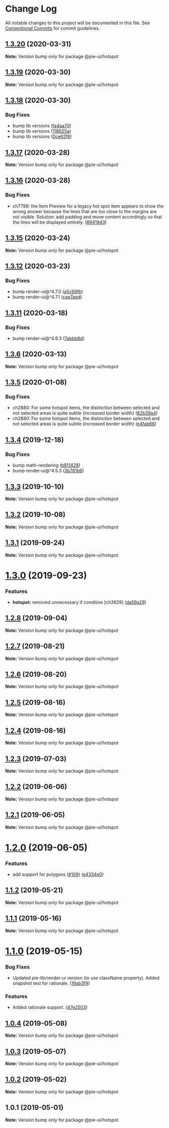 # Change Log

All notable changes to this project will be documented in this file.
See [Conventional Commits](https://conventionalcommits.org) for commit guidelines.

## [1.3.20](https://github.com/pie-framework/pie-elements/compare/@pie-ui/hotspot@1.3.19...@pie-ui/hotspot@1.3.20) (2020-03-31)

**Note:** Version bump only for package @pie-ui/hotspot





## [1.3.19](https://github.com/pie-framework/pie-elements/compare/@pie-ui/hotspot@1.3.18...@pie-ui/hotspot@1.3.19) (2020-03-30)

**Note:** Version bump only for package @pie-ui/hotspot





## [1.3.18](https://github.com/pie-framework/pie-elements/compare/@pie-ui/hotspot@1.3.17...@pie-ui/hotspot@1.3.18) (2020-03-30)


### Bug Fixes

* bump lib versions ([fa4aa70](https://github.com/pie-framework/pie-elements/commit/fa4aa70))
* bump lib versions ([118625a](https://github.com/pie-framework/pie-elements/commit/118625a))
* bump lib versions ([0ce62f8](https://github.com/pie-framework/pie-elements/commit/0ce62f8))





## [1.3.17](https://github.com/pie-framework/pie-elements/compare/@pie-ui/hotspot@1.3.16...@pie-ui/hotspot@1.3.17) (2020-03-28)

**Note:** Version bump only for package @pie-ui/hotspot





## [1.3.16](https://github.com/pie-framework/pie-elements/compare/@pie-ui/hotspot@1.3.15...@pie-ui/hotspot@1.3.16) (2020-03-28)


### Bug Fixes

* ch7799: the Item Preview for a legacy hot spot item appears to show the wrong answer because the lines that are too close to the margins are not visible. Solution: add padding and move content accordingly so that the lines will be displayed entirely. ([8941943](https://github.com/pie-framework/pie-elements/commit/8941943))





## [1.3.15](https://github.com/pie-framework/pie-elements/compare/@pie-ui/hotspot@1.3.13...@pie-ui/hotspot@1.3.15) (2020-03-24)

**Note:** Version bump only for package @pie-ui/hotspot





## [1.3.12](https://github.com/pie-framework/pie-elements/compare/@pie-ui/hotspot@1.3.11...@pie-ui/hotspot@1.3.12) (2020-03-23)


### Bug Fixes

* bump render-ui@^4.7.0 ([a5c69fb](https://github.com/pie-framework/pie-elements/commit/a5c69fb))
* bump render-ui@^4.7.1 ([cae7aed](https://github.com/pie-framework/pie-elements/commit/cae7aed))





## [1.3.11](https://github.com/pie-framework/pie-elements/compare/@pie-ui/hotspot@1.3.10...@pie-ui/hotspot@1.3.11) (2020-03-18)


### Bug Fixes

* bump render-ui@^4.6.3 ([7abbb8d](https://github.com/pie-framework/pie-elements/commit/7abbb8d))





## [1.3.6](https://github.com/pie-framework/pie-elements/compare/@pie-ui/hotspot@1.3.5...@pie-ui/hotspot@1.3.6) (2020-03-13)

**Note:** Version bump only for package @pie-ui/hotspot





## [1.3.5](https://github.com/pie-framework/pie-elements/compare/@pie-ui/hotspot@1.3.4...@pie-ui/hotspot@1.3.5) (2020-01-08)


### Bug Fixes

* ch2880: For some hotspot items, the distinction between selected and not selected areas is quite subtle (increased border width) ([82b39a4](https://github.com/pie-framework/pie-elements/commit/82b39a4))
* ch2880: For some hotspot items, the distinction between selected and not selected areas is quite subtle (increased border width) ([e4fab66](https://github.com/pie-framework/pie-elements/commit/e4fab66))





## [1.3.4](https://github.com/pie-framework/pie-elements/compare/@pie-ui/hotspot@1.3.3...@pie-ui/hotspot@1.3.4) (2019-12-18)


### Bug Fixes

* bump math-rendering ([b811428](https://github.com/pie-framework/pie-elements/commit/b811428))
* bump render-ui@^4.5.3 ([3b761b6](https://github.com/pie-framework/pie-elements/commit/3b761b6))





## [1.3.3](https://github.com/pie-framework/pie-elements/compare/@pie-ui/hotspot@1.3.2...@pie-ui/hotspot@1.3.3) (2019-10-10)

**Note:** Version bump only for package @pie-ui/hotspot





## [1.3.2](https://github.com/pie-framework/pie-elements/compare/@pie-ui/hotspot@1.3.1...@pie-ui/hotspot@1.3.2) (2019-10-08)

**Note:** Version bump only for package @pie-ui/hotspot





## [1.3.1](https://github.com/pie-framework/pie-elements/compare/@pie-ui/hotspot@1.3.0...@pie-ui/hotspot@1.3.1) (2019-09-24)

**Note:** Version bump only for package @pie-ui/hotspot





# [1.3.0](https://github.com/pie-framework/pie-elements/compare/@pie-ui/hotspot@1.2.8...@pie-ui/hotspot@1.3.0) (2019-09-23)


### Features

* **hotspot:** removed unnecessary if condition [ch3629] ([da59a29](https://github.com/pie-framework/pie-elements/commit/da59a29))





## [1.2.8](https://github.com/pie-framework/pie-elements/compare/@pie-ui/hotspot@1.2.7...@pie-ui/hotspot@1.2.8) (2019-09-04)

**Note:** Version bump only for package @pie-ui/hotspot





## [1.2.7](https://github.com/pie-framework/pie-elements/compare/@pie-ui/hotspot@1.2.6...@pie-ui/hotspot@1.2.7) (2019-08-21)

**Note:** Version bump only for package @pie-ui/hotspot





## [1.2.6](https://github.com/pie-framework/pie-elements/compare/@pie-ui/hotspot@1.2.5...@pie-ui/hotspot@1.2.6) (2019-08-20)

**Note:** Version bump only for package @pie-ui/hotspot





## [1.2.5](https://github.com/pie-framework/pie-elements/compare/@pie-ui/hotspot@1.2.4...@pie-ui/hotspot@1.2.5) (2019-08-16)

**Note:** Version bump only for package @pie-ui/hotspot





## [1.2.4](https://github.com/pie-framework/pie-elements/compare/@pie-ui/hotspot@1.2.3...@pie-ui/hotspot@1.2.4) (2019-08-16)

**Note:** Version bump only for package @pie-ui/hotspot





## [1.2.3](https://github.com/pie-framework/pie-elements/compare/@pie-ui/hotspot@1.2.2...@pie-ui/hotspot@1.2.3) (2019-07-03)

**Note:** Version bump only for package @pie-ui/hotspot





## [1.2.2](https://github.com/pie-framework/pie-elements/compare/@pie-ui/hotspot@1.2.1...@pie-ui/hotspot@1.2.2) (2019-06-06)

**Note:** Version bump only for package @pie-ui/hotspot





## [1.2.1](https://github.com/pie-framework/pie-elements/compare/@pie-ui/hotspot@1.2.0...@pie-ui/hotspot@1.2.1) (2019-06-05)

**Note:** Version bump only for package @pie-ui/hotspot





# [1.2.0](https://github.com/pie-framework/pie-elements/compare/@pie-ui/hotspot@1.1.2...@pie-ui/hotspot@1.2.0) (2019-06-05)


### Features

* add support for polygons  ([#109](https://github.com/pie-framework/pie-elements/issues/109)) ([e4334e0](https://github.com/pie-framework/pie-elements/commit/e4334e0))





## [1.1.2](https://github.com/pie-framework/pie-elements/compare/@pie-ui/hotspot@1.1.1...@pie-ui/hotspot@1.1.2) (2019-05-21)

**Note:** Version bump only for package @pie-ui/hotspot





## [1.1.1](https://github.com/pie-framework/pie-elements/compare/@pie-ui/hotspot@1.1.0...@pie-ui/hotspot@1.1.1) (2019-05-16)

**Note:** Version bump only for package @pie-ui/hotspot





# [1.1.0](https://github.com/pie-framework/pie-elements/compare/@pie-ui/hotspot@1.0.4...@pie-ui/hotspot@1.1.0) (2019-05-15)


### Bug Fixes

* Updated pie-lib/render-ui version (to use className property). Added snapshot test for rationale. ([19ab3f9](https://github.com/pie-framework/pie-elements/commit/19ab3f9))


### Features

* Added rationale support. ([47e2503](https://github.com/pie-framework/pie-elements/commit/47e2503))





## [1.0.4](https://github.com/pie-framework/pie-elements/compare/@pie-ui/hotspot@1.0.3...@pie-ui/hotspot@1.0.4) (2019-05-08)

**Note:** Version bump only for package @pie-ui/hotspot





## [1.0.3](https://github.com/pie-framework/pie-elements/compare/@pie-ui/hotspot@1.0.2...@pie-ui/hotspot@1.0.3) (2019-05-07)

**Note:** Version bump only for package @pie-ui/hotspot





## [1.0.2](https://github.com/pie-framework/pie-elements/compare/@pie-ui/hotspot@1.0.1...@pie-ui/hotspot@1.0.2) (2019-05-02)

**Note:** Version bump only for package @pie-ui/hotspot





## 1.0.1 (2019-05-01)

**Note:** Version bump only for package @pie-ui/hotspot
